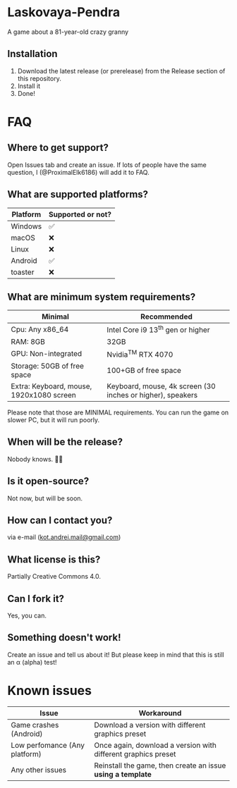 # Laskovaya-Pendra
A game about a 81-year-old crazy granny
## Installation
1. Download the latest release (or prerelease) from the Release section of this repository.
2. Install it
3. Done!
# FAQ
## Where to get support?
Open Issues tab and create an issue. If lots of people have the same question, I (@ProximalElk6186) will add it to FAQ.
## What are supported platforms?

|Platform|Supported or not?|
|--------|-----------------|
|Windows |✅               |
|macOS   |❌               |
|Linux   |:x:
|Android |✅
|toaster |:x:

## What are minimum system requirements?

|Minimal|Recommended|
|--------|-----------------|
|Cpu: Any x86_64|Intel Core i9 13<sup>th</sup> gen or higher|
|RAM: 8GB|32GB|
|GPU: Non-integrated|Nvidia<sup>TM</sup> RTX 4070|
|Storage: 50GB of free space|100+GB of free space|
|Extra: Keyboard, mouse, 1920x1080 screen |Keyboard, mouse, 4k screen (30 inches or higher), speakers|

Please note that those are MINIMAL requirements. You can run the game on slower PC, but it will run poorly.

## When will be the release?
Nobody knows. 🤷‍♂️

## Is it open-source?
Not now, but will be soon.

## How can I contact you?
via e-mail (kot.andrei.mail@gmail.com)

## What license is this?
Partially Creative Commons 4.0.

## Can I fork it?
Yes, you can.

## Something doesn't work!
Create an issue and tell us about it! But please keep in mind that this is still аn α (alpha) test!

# Known issues
|Issue|Workaround|
|--------|-----------------|
|Game crashes (Android)| Download a version with different graphics preset
|Low perfomance (Any platform)|Once again, download a version with different graphics preset
|Any other issues|Reinstall the game, then create an issue **using a template**
